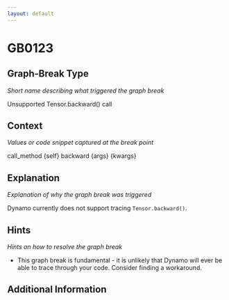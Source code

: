 ```yaml
---
layout: default
---
```

# GB0123

## Graph-Break Type
*Short name describing what triggered the graph break*

Unsupported Tensor.backward() call

## Context
*Values or code snippet captured at the break point*

call_method {self} backward {args} {kwargs}

## Explanation
*Explanation of why the graph break was triggered*

Dynamo currently does not support tracing `Tensor.backward()`.

## Hints
*Hints on how to resolve the graph break*

- This graph break is fundamental - it is unlikely that Dynamo will ever be able to trace through your code. Consider finding a workaround.


## Additional Information

<!-- ADDITIONAL INFORMATION START - Add custom information below this line -->

<!-- ADDITIONAL INFORMATION END -->

